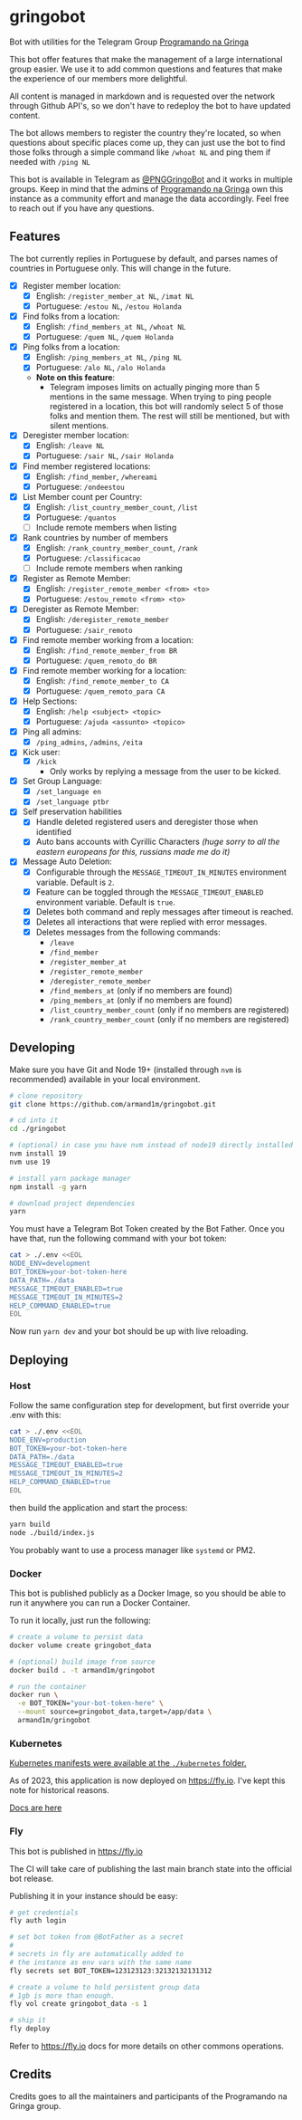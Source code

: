# gringobot

Bot with utilities for the Telegram Group [Programando na Gringa](https://go.d1m.dev/png)

This bot offer features that make the management of a large international group easier. We use it to add common questions and features that make the experience of our members more delightful.

All content is managed in markdown and is requested over the network through Github API's, so we don't have to redeploy the bot to have updated content.

The bot allows members to register the country they're located, so when questions about specific places come up, they can just use the bot to find those folks through a simple command like `/whoat NL` and ping them if needed with `/ping NL`

This bot is available in Telegram as [@PNGGringoBot](https://t.me/PNGGringoBot) and it works in multiple groups. Keep in mind that the admins of [Programando na Gringa](https://go.d1m.dev/png) own this instance as a community effort and manage the data accordingly. Feel free to reach out if you have any questions.

## Features

The bot currently replies in Portuguese by default, and parses names of countries in Portuguese only. This will change in the future.

 - [x] Register member location:
    - [x] English: `/register_member_at NL`, `/imat NL`
    - [x] Portuguese: `/estou NL`, `/estou Holanda`
 - [x] Find folks from a location:
    - [x] English: `/find_members_at NL`, `/whoat NL`
    - [x] Portuguese: `/quem NL`, `/quem Holanda`
 - [x] Ping folks from a location:
    - [x] English: `/ping_members_at NL`, `/ping NL`
    - [x] Portuguese: `/alo NL`, `/alo Holanda`
    - **Note on this feature**:
      - Telegram imposes limits on actually pinging more than 5 mentions in the same message. When trying to ping people registered in a location, this bot will randomly select 5 of those folks and mention them. The rest will still be mentioned, but with silent mentions.
 - [x] Deregister member location:
    - [x] English: `/leave NL`
    - [x] Portuguese: `/sair NL`, `/sair Holanda`
 - [x] Find member registered locations:
    - [x] English: `/find_member`, `/whereami`
    - [x] Portuguese: `/ondeestou`
 - [x] List Member count per Country:
    - [x] English: `/list_country_member_count`, `/list`
    - [x] Portuguese: `/quantos`
    - [ ] Include remote members when listing
 - [x] Rank countries by number of members
    - [x] English: `/rank_country_member_count`, `/rank`
    - [x] Portuguese: `/classificacao`
    - [ ] Include remote members when ranking
 - [x] Register as Remote Member:
    - [x] English: `/register_remote_member <from> <to>`
    - [x] Portuguese: `/estou_remoto <from> <to>`
 - [x] Deregister as Remote Member:
    - [x] English: `/deregister_remote_member`
    - [x] Portuguese: `/sair_remoto`
 - [x] Find remote member working from a location:
    - [x] English: `/find_remote_member_from BR`
    - [x] Portuguese: `/quem_remoto_do BR`
 - [x] Find remote member working for a location:
    - [x] English: `/find_remote_member_to CA `
    - [x] Portuguese: `/quem_remoto_para CA`
 - [x] Help Sections:
    - [x] English: `/help <subject> <topic>`
    - [x] Portuguese: `/ajuda <assunto> <topico>`
 - [x] Ping all admins:
    - [x] `/ping_admins`, `/admins`, `/eita`
 - [x] Kick user:
    - [x] `/kick`
      - Only works by replying a message from the user to be kicked.
 - [x] Set Group Language:
    - [x] `/set_language en`
    - [x] `/set_language ptbr`
 - [x] Self preservation habilities
    - [x] Handle deleted registered users and deregister those when identified
    - [x] Auto bans accounts with Cyrillic Characters _(huge sorry to all the eastern europeans for this, russians made me do it)_
 - [x] Message Auto Deletion:
    - [x] Configurable through the `MESSAGE_TIMEOUT_IN_MINUTES` environment variable. Default is `2`.
    - [x] Feature can be toggled through the `MESSAGE_TIMEOUT_ENABLED` environment variable. Default is `true`.
    - [x] Deletes both command and reply messages after timeout is reached.
    - [x] Deletes all interactions that were replied with error messages.
    - [x] Deletes messages from the following commands:
      - `/leave`
      - `/find_member`
      - `/register_member_at`
      - `/register_remote_member`
      - `/deregister_remote_member`
      - `/find_members_at` (only if no members are found)
      - `/ping_members_at` (only if no members are found)
      - `/list_country_member_count` (only if no members are registered)
      - `/rank_country_member_count` (only if no members are registered)

## Developing

Make sure you have Git and Node 19+ (installed through `nvm` is recommended) available in your local environment.

```sh
# clone repository
git clone https://github.com/armand1m/gringobot.git

# cd into it
cd ./gringobot

# (optional) in case you have nvm instead of node19 directly installed
nvm install 19
nvm use 19

# install yarn package manager
npm install -g yarn

# download project dependencies
yarn
```

You must have a Telegram Bot Token created by the Bot Father. Once you have that, run the following command with your bot token:

```sh
cat > ./.env <<EOL
NODE_ENV=development
BOT_TOKEN=your-bot-token-here
DATA_PATH=./data
MESSAGE_TIMEOUT_ENABLED=true
MESSAGE_TIMEOUT_IN_MINUTES=2
HELP_COMMAND_ENABLED=true
EOL
```

Now run `yarn dev` and your bot should be up with live reloading.

## Deploying

### Host

Follow the same configuration step for development, but first override your .env with this: 

```sh
cat > ./.env <<EOL
NODE_ENV=production
BOT_TOKEN=your-bot-token-here
DATA_PATH=./data
MESSAGE_TIMEOUT_ENABLED=true
MESSAGE_TIMEOUT_IN_MINUTES=2
HELP_COMMAND_ENABLED=true
EOL
```

then build the application and start the process:

```sh
yarn build
node ./build/index.js
```

You probably want to use a process manager like `systemd` or PM2.

### Docker

This bot is published publicly as a Docker Image, so you should be able to run it anywhere you can run a Docker Container.

To run it locally, just run the following:

```sh
# create a volume to persist data
docker volume create gringobot_data

# (optional) build image from source
docker build . -t armand1m/gringobot

# run the container
docker run \
  -e BOT_TOKEN="your-bot-token-here" \
  --mount source=gringobot_data,target=/app/data \
  armand1m/gringobot
```

### Kubernetes

[Kubernetes manifests were available at the `./kubernetes` folder.](https://github.com/armand1m/gringobot/blob/d8bd8a2c8c6e9806a9041aa138e6e956cc3ac2b8/kubernetes/deployment.yml)

As of 2023, this application is now deployed on https://fly.io. I've kept this note for historical reasons.

[Docs are here](https://github.com/armand1m/gringobot/blob/d8bd8a2c8c6e9806a9041aa138e6e956cc3ac2b8/README.md#kubernetes)

### Fly

This bot is published in https://fly.io 

The CI will take care of publishing the last main branch state into the official bot release.

Publishing it in your instance should be easy:

```sh
# get credentials
fly auth login

# set bot token from @BotFather as a secret
#
# secrets in fly are automatically added to
# the instance as env vars with the same name
fly secrets set BOT_TOKEN=123123123:32132132131312

# create a volume to hold persistent group data
# 1gb is more than enough.
fly vol create gringobot_data -s 1

# ship it
fly deploy
```

Refer to https://fly.io docs for more details on other commons operations.

## Credits

Credits goes to all the maintainers and participants of the Programando na Gringa group.
